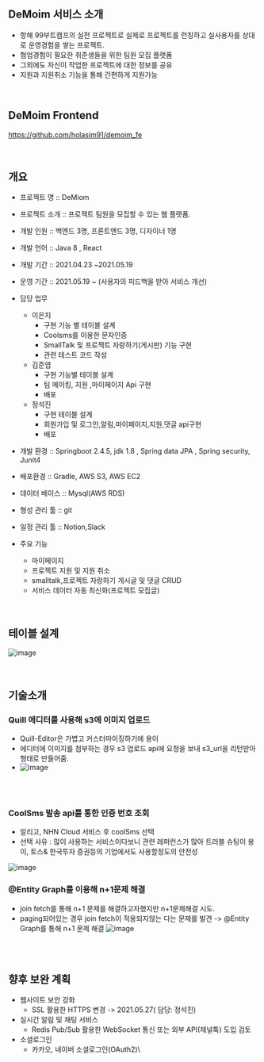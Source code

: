 <br>
<br>

## DeMoim 서비스 소개

- 항해 99부트캠프의 실전 프로젝트로 실제로 프로젝트를 런칭하고 실사용자를 상대로 운영경험을 쌓는 프로젝트.
- 협업경험이 필요한 취준생들을 위한 팀원 모집 플랫폼
- 그외에도 자신이 작업한 프로젝트에 대한 정보를 공유
- 지원과 지원취소 기능을 통해 간편하게 지원가능

<br>

## DeMoim Frontend 
https://github.com/holasim91/demoim_fe

<br>

## 개요

- 프로젝트 명 :: DeMiom

- 프로젝트 소개 :: 프로젝트 팀원을 모집할 수 있는 웹 플랫폼.

- 개발 인원 :: 백엔드 3명, 프론트엔드 3명, 디자이너 1명

- 개발 언어 ::  Java 8 , React

- 개발 기간 :: 2021.04.23 ~2021.05.19

- 운영 기간 :: 2021.05.19 ~ (사용자의 피드백을 받아 서비스 개선)

- 담당 업무  
  * 이은지
    + 구현 기능 별 테이블 설계
    +  Coolsms를 이용한 문자인증 
    +  SmallTalk 및 프로젝트 자랑하기(게시판) 기능 구현
    +  관련 테스트 코드 작성 
  * 김준엽
    + 구현 기능별 테이블 설계
    + 팀 메이킹, 지원 ,마이페이지 Api 구현
    + 배포
  * 정석진
    + 구현  테이블 설계
    + 회원가입 및 로그인,알림,마이페이지,지원,댓글 api구현
    + 배포

- 개발 환경 :: Springboot 2.4.5, jdk 1.8 , Spring data JPA , Spring security, Junit4

- 배포환경 :: Gradle, AWS S3, AWS EC2

- 데이터 베이스 :: Mysql(AWS RDS)

- 형성 관리 툴 :: git

- 일정 관리 툴 :: Notion,Slack

- 주요 기능 
  * 마이페이지 
  * 프로젝트 지원 및 지원 취소
  * smalltalk,프로젝트 자랑하기 게시글 및 댓글 CRUD
  * 서비스 데이터 자동 최신화(프로젝트 모집글)

<br>

## 테이블 설계 

![image](https://user-images.githubusercontent.com/78028746/119464301-8da69b80-bd7d-11eb-9f0e-b94edf8f95c2.png)


<br>

## 기술소개

### Quill 에디터를 사용해 s3에 이미지 업로드 

* Quill-Editor은 가볍고 커스터마이징하기에 용이
* 에디터에 이미지를 첨부하는 경우 s3 업로드 api에 요청을 보내 s3_url을 리턴받아 <mg src=""/>형태로 만들어줌.
* ![image](https://user-images.githubusercontent.com/78028746/119853471-31917200-bf4b-11eb-9536-e670e32a1cb1.png)

<br>
<br>

### CoolSms 발송 api를 통한 인증 번호 조회
* 알리고, NHN Cloud 서비스 후 coolSms 선택 
* 선택 사유 : 많이 사용하는 서비스이다보니 관련 레퍼런스가 많아 트러블 슈팅이 용이, 토스& 한국투자 증권등의 기업에서도 사용할정도의 안전성
  
![image](https://user-images.githubusercontent.com/78028746/120095121-14cd8800-c15f-11eb-8e3b-f8c71a55099f.png)

### @Entity Graph를 이용해 n+1문제 해결
* join fetch를 통해 n+1 문제를 해결하고자했지만 n+1문제해결 시도.
* paging되어있는 경우 join fetch이 적용되지않는 다는 문제를 발견 -> @Entity Graph를 통해 n+1 문제 해결
![image](https://user-images.githubusercontent.com/78028746/120094693-e5b61700-c15c-11eb-8e3e-3ba2ec694117.png)


<br>
<br>

## 향후 보완 계획

* 웹사이트 보안 강화
  * SSL 활용한 HTTPS 변경 -> 2021.05.27( 담당: 정석진)
* 실시간 알림 및 채팅 서비스
  * Redis Pub/Sub 활용한 WebSocket 통신 또는 외부 API(채널톡) 도입 검토
* 소셜로그인
  * 카카오, 네이버 소셜로그인(OAuth2)\
